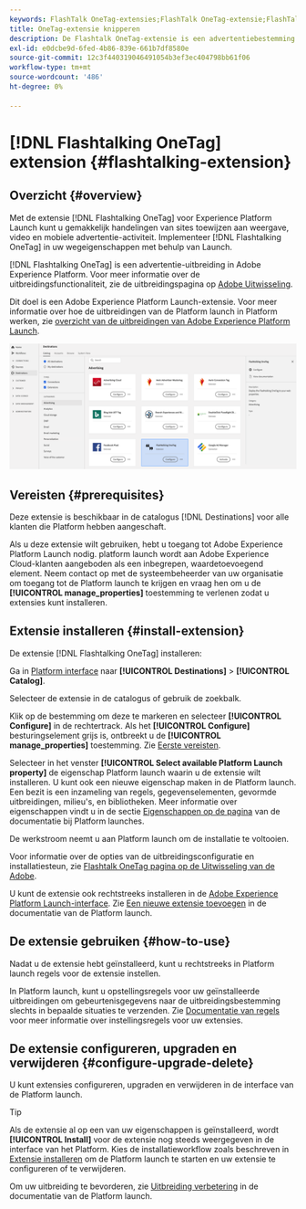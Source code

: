 ```yaml
---
keywords: FlashTalk OneTag-extensies;FlashTalk OneTag-extensie;FlashTalk OneTag-doelen;FlashTalk OneTag;flashtalkOnTag
title: OneTag-extensie knipperen
description: De Flashtalk OneTag-extensie is een advertentiebestemming in Adobe Experience Platform. Voor meer informatie over de uitbreidingsfunctionaliteit, zie de uitbreidingspagina op de Uitwisseling van Adobe.
exl-id: e0dcbe9d-6fed-4b86-839e-661b7df8580e
source-git-commit: 12c3f440319046491054b3ef3ec404798bb61f06
workflow-type: tm+mt
source-wordcount: '486'
ht-degree: 0%

---
```


# [!DNL Flashtalking OneTag] extension {#flashtalking-extension}

## Overzicht {#overview}

Met de extensie [!DNL Flashtalking OneTag] voor Experience Platform Launch kunt u gemakkelijk handelingen van sites toewijzen aan weergave, video en mobiele advertentie-activiteit. Implementeer [!DNL Flashtalking OneTag] in uw wegeigenschappen met behulp van Launch.

[!DNL Flashtalking OneTag] is een advertentie-uitbreiding in Adobe Experience Platform. Voor meer informatie over de uitbreidingsfunctionaliteit, zie de uitbreidingspagina op [Adobe Uitwisseling](https://exchange.adobe.com/experiencecloud.details.101392.flashtalking-onetag.html).

Dit doel is een Adobe Experience Platform Launch-extensie. Voor meer informatie over hoe de uitbreidingen van de Platform launch in Platform werken, zie [overzicht van de uitbreidingen van Adobe Experience Platform Launch](../launch-extensions/overview.md).

![Flash-extensie](../../assets/catalog/advertising/flashtalking/catalog.png)

## Vereisten {#prerequisites}

Deze extensie is beschikbaar in de catalogus [!DNL Destinations] voor alle klanten die Platform hebben aangeschaft.

Als u deze extensie wilt gebruiken, hebt u toegang tot Adobe Experience Platform Launch nodig. platform launch wordt aan Adobe Experience Cloud-klanten aangeboden als een inbegrepen, waardetoevoegend element. Neem contact op met de systeembeheerder van uw organisatie om toegang tot de Platform launch te krijgen en vraag hen om u de **[!UICONTROL manage_properties]** toestemming te verlenen zodat u extensies kunt installeren.

## Extensie installeren {#install-extension}

De extensie [!DNL Flashtalking OneTag] installeren:

Ga in [Platform interface](http://platform.adobe.com/) naar **[!UICONTROL Destinations]** > **[!UICONTROL Catalog]**.

Selecteer de extensie in de catalogus of gebruik de zoekbalk.

Klik op de bestemming om deze te markeren en selecteer **[!UICONTROL Configure]** in de rechtertrack. Als het **[!UICONTROL Configure]** besturingselement grijs is, ontbreekt u de **[!UICONTROL manage_properties]** toestemming. Zie [Eerste vereisten](#prerequisites).

Selecteer in het venster **[!UICONTROL Select available Platform Launch property]** de eigenschap Platform launch waarin u de extensie wilt installeren. U kunt ook een nieuwe eigenschap maken in de Platform launch. Een bezit is een inzameling van regels, gegevenselementen, gevormde uitbreidingen, milieu&#39;s, en bibliotheken. Meer informatie over eigenschappen vindt u in de sectie [Eigenschappen op de pagina](../../../tags/ui/administration/companies-and-properties.md#properties-page) van de documentatie bij Platform launches.

De werkstroom neemt u aan Platform launch om de installatie te voltooien.

Voor informatie over de opties van de uitbreidingsconfiguratie en installatiesteun, zie [Flashtalk OneTag pagina op de Uitwisseling van de Adobe](https://exchange.adobe.com/experiencecloud.details.101392.flashtalking-onetag.html).

U kunt de extensie ook rechtstreeks installeren in de [Adobe Experience Platform Launch-interface](https://launch.adobe.com/). Zie [Een nieuwe extensie toevoegen](../../../tags/ui/managing-resources/extensions/overview.md#add-a-new-extension) in de documentatie van de Platform launch.


## De extensie gebruiken {#how-to-use}

Nadat u de extensie hebt geïnstalleerd, kunt u rechtstreeks in Platform launch regels voor de extensie instellen.

In Platform launch, kunt u opstellingsregels voor uw geïnstalleerde uitbreidingen om gebeurtenisgegevens naar de uitbreidingsbestemming slechts in bepaalde situaties te verzenden. Zie [Documentatie van regels](../../../tags/ui/managing-resources/rules.md) voor meer informatie over instellingsregels voor uw extensies.

## De extensie configureren, upgraden en verwijderen {#configure-upgrade-delete}

U kunt extensies configureren, upgraden en verwijderen in de interface van de Platform launch.

>[!TIP]
>
>Als de extensie al op een van uw eigenschappen is geïnstalleerd, wordt **[!UICONTROL Install]** voor de extensie nog steeds weergegeven in de interface van het Platform. Kies de installatieworkflow zoals beschreven in [Extensie installeren](#install-extension) om de Platform launch te starten en uw extensie te configureren of te verwijderen.

Om uw uitbreiding te bevorderen, zie [Uitbreiding verbetering](../../../tags/ui/managing-resources/extensions/extension-upgrade.md) in de documentatie van de Platform launch.
